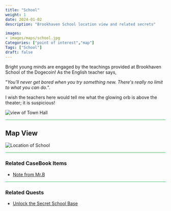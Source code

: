 ```yaml
---
title: "School"
weight: 1
date: 2024-01-02
description: "Brookhaven School location view and related secrets"

images:
- images/maps/school.jpg
Categories: ["point of interest","map"]
Tags: ["School"]
draft: false
--- 
```


Bright young minds are engaged by the teachings provided at Brookhaven School of the Dogecoin! As the English teacher says, 

"_You'll never get bored when you try something new. There's really no limit to what you can do._". 

I wish the teachers here would tell me what the glowing orb is above the theater; it is suspicious!

![view of Town Hall](/images/maps/school.jpg)


<hr style="background-color: #28b44c" size=8>

## Map View

![Location of School](/images/maps/school.png)


<hr style="background-color: #28b44c" size=8>

### Related CaseBook Items

- [Note from Mr.B](/casebook/notes/mrb/school_base)

<hr style="background-color: #28b44c" size=8>

### Related Quests

- [Unlock the Secret School Base](/lore/quests/school_base)